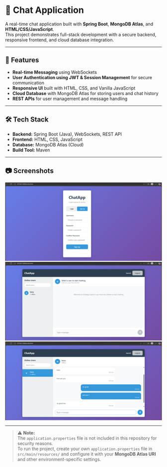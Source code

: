 # 💬 Chat Application

A real-time chat application built with **Spring Boot**, **MongoDB Atlas**, and **HTML/CSS/JavaScript**.  
This project demonstrates full-stack development with a secure backend, responsive frontend, and cloud database integration.

---

## 🚀 Features
- **Real-time Messaging** using WebSockets
- **User Authentication using JWT & Session Management** for secure communication
- **Responsive UI** built with HTML, CSS, and Vanilla JavaScript
- **Cloud Database** with MongoDB Atlas for storing users and chat history
- **REST APIs** for user management and message handling

---

## 🛠️ Tech Stack
- **Backend:** Spring Boot (Java), WebSockets, REST API
- **Frontend:** HTML, CSS, JavaScript
- **Database:** MongoDB Atlas (Cloud)
- **Build Tool:** Maven

---
## 📷 Screenshots

![Login Page](Screenshots/signup.png)
![Preview 1](Screenshots/preview%201.png)
![Preview 2](Screenshots/preview%202.png)


---
> ⚠️ **Note:**  
> The `application.properties` file is not included in this repository for security reasons.  
> To run the project, create your own `application.properties` file in  
> `src/main/resources/` and configure it with your **MongoDB Atlas URI** and other environment-specific settings.